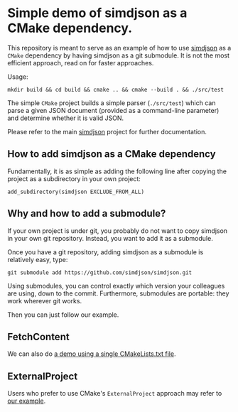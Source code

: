 # Simple demo of simdjson as a CMake dependency.


This repository is meant to serve as an example of how to use [simdjson](https://github.com/simdjson/simdjson) as a `CMake` dependency by having simdjson as a git submodule. It is not the most efficient approach, read on for faster approaches.

Usage:

```
mkdir build && cd build && cmake .. && cmake --build . && ./src/test
```

The simple `CMake` project builds a simple parser (`./src/test`) which can parse a given JSON document (provided as a command-line parameter) and determine whether it is valid JSON.

Please refer to the main [simdjson](https://github.com/simdjson/simdjson) project for further documentation.

## How to add simdjson as a CMake dependency

Fundamentally, it is as simple as adding the following line after copying the project as a subdirectory in your own project:

```
add_subdirectory(simdjson EXCLUDE_FROM_ALL)
```

## Why and how to add a submodule?

If your own project is under git, you probably do not want to copy simdjson in your own git repository. Instead, you want to add it as a submodule.


Once you have a git repository, adding simdjson as a submodule is relatively easy, type:

```
git submodule add https://github.com/simdjson/simdjson.git
```

Using submodules, you can control exactly which version your colleagues are using, down to the commit. Furthermore, submodules are portable: they work wherever git works.


Then you can just follow our example.

## FetchContent

We can also do [a demo using a single CMakeLists.txt file](https://github.com/simdjson/cmake_demo_single_file).

## ExternalProject

Users who prefer to use CMake's `ExternalProject` approach may refer to [our example](https://github.com/simdjson/cmakedemo_externalproject).
